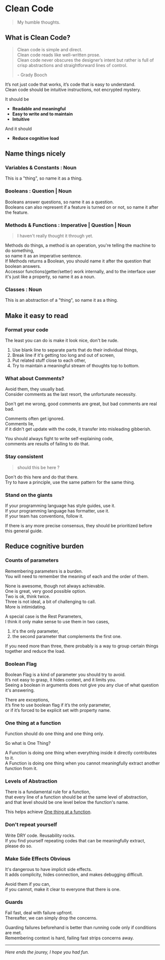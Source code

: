 # Clean Code
> My humble thoughts.

## What is Clean Code?
> Clean code is simple and direct.  
> Clean code reads like well-written prose.  
> Clean code never obscures the designer’s intent but rather is full of crisp abstractions and straightforward lines of control.  
>
> \- Grady Booch

It’s not just code that works, it’s code that is easy to understand.  
Clean code should be intuitive instructions, not encrypted mystery.  

It should be
- **Readable and meaningful**
- **Easy to write and to maintain**
- **Intuitive**

And it should 
- **Reduce cognitive load**

## Name things nicely

### Variables & Constants : Noun
This is a "thing", so name it as a thing.

### Booleans : Question | Noun

Booleans answer questions, so name it as a question.  
Booleans can also represent if a feature is turned on or not, so name it after the feature.

### Methods & Functions :  Imperative | Question | Noun 
> I haven't really thought it through yet.

Methods do things, a method is an operation, you're telling the machine to do something,  
so name it as an imperative sentence.  
If Methods returns a Boolean, you should name it after the question that boolean answers.  
Accessor functions(getter/setter) work internally, and to the interface user it's just like a property, so name it as a noun.

### Classes : Noun

This is an abstraction of a "thing", so name it as a thing.

## Make it easy to read

### Format your code

The least you can do is make it look nice, don't be rude.

1. Use blank line to separate parts that do their individual things,
2. Break line if it's getting too long and out of screen,
3. Put related stuff close to each other,
4. Try to maintain a meaningful stream of thoughts top to bottom.

### What about Comments?

Avoid them, they usually bad.  
Consider comments as the last resort, the unfortunate necessity.

Don't get me wrong, good comments are great, but bad comments are real bad.

Comments often get ignored.  
Comments lie,  
if it didn't get update with the code, it transfer into misleading gibberish.

You should always fight to write self-explaining code,  
comments are results of failing to do that.

### Stay consistent
> should this be here ?

Don't do this here and do that there.  
Try to have a principle, use the same pattern for the same thing.

### Stand on the giants

If your programming language has style guides, use it.  
If your programming language has formatter, use it.  
If your team has conventions, follow it.

If there is any more precise consensus, they should be prioritized before this general guide.

## Reduce cognitive burden

### Counts of parameters

Remembering parameters is a burden.  
You will need to remember the meaning of each and the order of them.

None is awesome, though not always achievable.  
One is great, very good possible option.  
Two is ok, think twice.  
Three is not ideal, a bit of challenging to call.  
More is intimidating.

A special case is the Rest Parameters,  
I think it only make sense to use them in two cases,
1. it's the only parameter, 
2. the second parameter that complements the first one.

If you need more than three, there probably is a way to group certain things together and reduce the load.

### Boolean Flag

Boolean Flag is a kind of parameter you should try to avoid.  
It’s not easy to grasp, it hides context, and it limits you.  
Seeing a boolean in arguments does not give you any clue of what question it's answering.

There are exceptions,  
it’s fine to use boolean flag if it’s the only parameter,  
or if it’s forced to be explicit set with property name.

### One thing at a function

Function should do one thing and one thing only.

So what is One Thing?

A Function is doing one thing when everything inside it directly contributes to it.  
A Function is doing one thing when you cannot meaningfully extract another function from it.

### Levels of Abstraction

There is a fundamental rule for a function,  
that every line of a function should be at the same level of abstraction,  
and that level should be one level below the function's name.

This helps achieve [One thing at a function](#one-thing-at-a-function).

### Don't repeat yourself

Write DRY code. Reusability rocks.  
If you find yourself repeating codes that can be meaningfully extract, please do so.

### Make Side Effects Obvious

It's dangerous to have implicit side effects.  
It adds complicity, hides connection, and makes debugging difficult.

Avoid them if you can,  
if you cannot, make it clear to everyone that there is one.

### Guards

Fail fast, deal with failure upfront.  
Thereafter, we can simply drop the concerns.

Guarding failures beforehand is better than running code only if conditions are met.  
Remembering context is hard, failing fast strips concerns away.

---

_Here ends the jourey, I hope you had fun._
